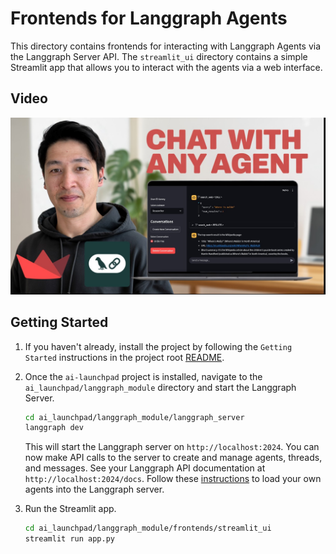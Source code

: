 # Frontends for Langgraph Agents

This directory contains frontends for interacting with Langgraph Agents via the Langgraph Server API. The `streamlit_ui` directory contains a simple Streamlit app that allows you to interact with the agents via a web interface.

## Video

[![Frontends for Langgraph Agents](../../static/thumbnails/streamlit-ui-thumb.jpg)](https://youtu.be/yqvV88IAako)

## Getting Started

1. If you haven't already, install the project by following the `Getting Started` instructions in the project root [README](../../../README.md).

2. Once the `ai-launchpad` project is installed, navigate to the `ai_launchpad/langgraph_module` directory and start the Langgraph Server.

    ```bash
    cd ai_launchpad/langgraph_module/langgraph_server
    langgraph dev
    ```

    This will start the Langgraph server on `http://localhost:2024`. You can now make API calls to the server to create and manage agents, threads, and messages. See your Langgraph API documentation at `http://localhost:2024/docs`. Follow these [instructions](../langgraph_server/README.md) to load your own agents into the Langgraph server.

3. Run the Streamlit app.

    ```bash
    cd ai_launchpad/langgraph_module/frontends/streamlit_ui
    streamlit run app.py
    ```
